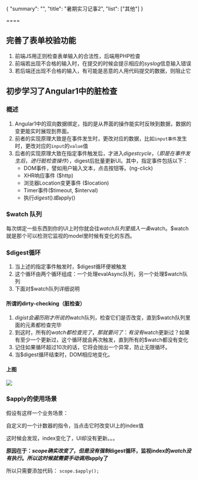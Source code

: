 
{
    "summary": "",
    "title": "暑期实习记事2",
    "list": ["其他"]
}

====


## 完善了表单校验功能
1. 前端JS用正则检查表单输入的合法性，后端用PHP检查
2. 前端若出现不合格的输入时，在提交的时候会提示相应的*syslog*信息输入错误
3. 若后端还出现不合格的输入，有可能是恶意的人用代码提交的数据，则阻止它

## 初步学习了Angular1中的脏检查

### 概述

1. Angular1中的双向数据绑定，指的是从界面的操作能实时反映到数据，数据的变更能实时展现到界面。
2. 前者的实现原理大致是在事件发生时，更改对应的数据，比如`input事件`发生时，更改对应的`input`的`value`值 
3. 后者的实现原理大致在指定事件触发后，才进入$digest cycle，（即是在事件发生后，进行脏检查操作），$digest后批量更新UI。其中，指定事件包括以下：
    - DOM事件，譬如用户输入文本，点击按钮等。(ng-click)
    - XHR响应事件 ($http)
    - 浏览器Location变更事件 ($location)
    - Timer事件($timeout, $interval)
    - 执行$digest()或$apply()

### $watch 队列
每次绑定一些东西到你的UI上时你就会往$watch队列里插入一条$watch。$watch就是那个可以检测它监视的model里时候有变化的东西。

### $digest循环
1. 当上述的指定事件触发时，$digest循环便被触发
2. 这个循环由两个循环组成：一个处理evalAsync队列，另一个处理$watch队列
3. 下面对$watch队列详细说明

#### 所谓的dirty-checking（脏检查）
1. $digist会遍历刚才所说的$watch队列，检查它们是否改变，直到$watch队列里面的元素都检查完毕
2. 到这时，所有的$watch都检查完了，那就要问了：有没有$watch更新过？如果有至少一个更新过，这个循环就会再次触发，直到所有的$watch都没有变化
3. 记住如果循环超过10次的话，它将会抛出一个异常，防止无限循环。
4.  当$digest循环结束时，DOM相应地变化。

#### 上图
![](https://cloud.githubusercontent.com/assets/227713/5223551/56c772da-76f6-11e4-9a0d-a847072e91ac.png) 

### $apply的使用场景

假设有这样一个业务场景：

自定义的一个计数器的指令，当点击它时改变UI上的index值

这时候会发现，index变化了，UI却没有更新。。。

**原因在于：$scope确实改变了，但是没有强制$digest循环，监视index的$watch没有执行。所以这时候就需要手动调用$apply了**

所以只需要添加代码： `scope.$apply();`







